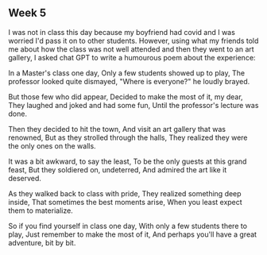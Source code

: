 ## Week 5
I was not in class this day because my boyfriend had covid and I was worried I'd pass it on to other students. However, using what my friends told me about how the class was not well attended and then they went to an art gallery, I asked chat GPT to write a humourous poem about the experience:

In a Master's class one day,
Only a few students showed up to play,
The professor looked quite dismayed,
"Where is everyone?" he loudly brayed.

But those few who did appear,
Decided to make the most of it, my dear,
They laughed and joked and had some fun,
Until the professor's lecture was done.

Then they decided to hit the town,
And visit an art gallery that was renowned,
But as they strolled through the halls,
They realized they were the only ones on the walls.

It was a bit awkward, to say the least,
To be the only guests at this grand feast,
But they soldiered on, undeterred,
And admired the art like it deserved.

As they walked back to class with pride,
They realized something deep inside,
That sometimes the best moments arise,
When you least expect them to materialize.

So if you find yourself in class one day,
With only a few students there to play,
Just remember to make the most of it,
And perhaps you'll have a great adventure, bit by bit.
